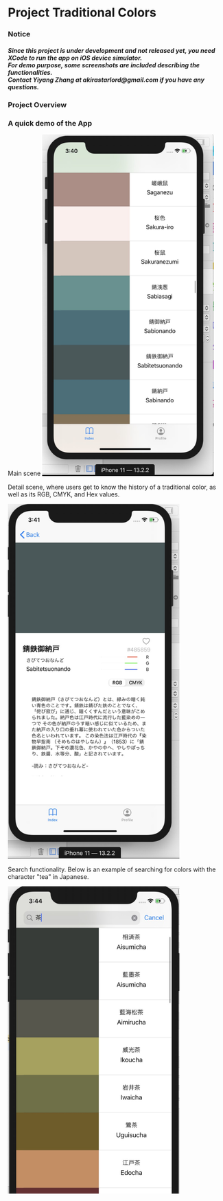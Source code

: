 # Project Traditional Colors

<h3>Notice</h3>
<h5>Since this project is under development and not released yet, you need XCode to run the app on iOS device simulator.</br>
For demo purpose, some screenshots are included describing the functionalities.</br>
Contact Yiyang Zhang at akirastarlord@gmail.com if you have any questions.</h4>

<h3>Project Overview</h3>

<h3>A quick demo of the App</h3>
Main scene

<img src="demo%20images/app%20demo%20main%20view.jpg?raw=true" width="400">
</br>

Detail scene, where users get to know the history of a traditional color, as well as its RGB, CMYK, and Hex values.

<img src="demo%20images/app%20demo%20detail%20view.jpg?raw=true" width="400">

</br>

Search functionality. Below is an example of searching for colors with the character "tea" in Japanese.

<img src="demo%20images/app%20demo%20search%20function.jpg?raw=true" width="400">
